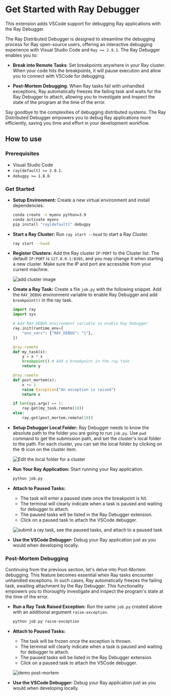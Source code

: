 # Get Started with Ray Debugger

This extension adds VSCode support for debugging Ray applications with the Ray Debugger.

The Ray Distributed Debugger is designed to streamline the debugging process for Ray open-source users, offering an interactive debugging experience with Visual Studio Code and `Ray >= 2.9.1`. The Ray Debugger enables you to:

* **Break into Remote Tasks**: Set breakpoints anywhere in your Ray cluster. When your code hits the breakpoints, it will pause execution and allow you to connect with VSCode for debugging.

* **Post-Mortem Debugging**: When Ray tasks fail with unhandled exceptions, Ray automatically freezes the failing task and waits for the Ray Debugger to attach, allowing you to investigate and inspect the state of the program at the time of the error.

Say goodbye to the complexities of debugging distributed systems. The Ray Distributed Debugger empowers you to debug Ray applications more efficiently, saving you time and effort in your development workflow.

## How to use
### Prerequisites
- Visual Studio Code
- `ray[default] >= 2.9.1`.
- `debugpy >= 1.8.0`.

### Get Started
- **Setup Environment:** Create a new virtual environment and install dependencies.
    ```bash
    conda create -n myenv python=3.9
    conda activate myenv
    pip install "ray[default]" debugpy
    ```
- **Start a Ray Cluster:** Run `ray start --head` to start a Ray Cluster.
    ```bash
    ray start --head
    ```
- **Register Clusters:** Add the Ray cluster `IP:PORT` to the Cluster list. The default `IP:PORT` is `127.0.0.1:8265`, and you may change it when starting a new cluster. Make sure the IP and port are accessible from your current machine.
    
    ![add cluster image](https://i.imgur.com/ZVn1AHk.gif)
- **Create a Ray Task:** Create a file `job.py` with the following snippet. Add the `RAY_DEBUG` environment variable to enable Ray Debugger and add `breakpoint()` in the ray task.
    ```python
    import ray
    import sys
    
    # Add RAY_DEBUG environment variable to enable Ray Debugger
    ray.init(runtime_env={
        "env_vars": {"RAY_DEBUG": "1"}, 
    })

    @ray.remote
    def my_task(x):
        y = x * x
        breakpoint() # Add a breakpoint in the ray task
        return y

    @ray.remote
    def post_mortem(x):
        x += 1
        raise Exception("An exception is raised")
        return x

    if len(sys.argv) == 1:
        ray.get(my_task.remote(10))
    else:
        ray.get(post_mortem.remote(10))
    ```

- **Setup Debugger Local Folder:** Ray Debugger needs to know the absolute path to the folder you are going to run `job.py`. Use `pwd` command to get the submission path, and set the cluster's local folder to the path. For each cluster, you can set the local folder by clicking on the ⚙️ icon on the cluster item.

    ![Edit the local folder for a cluster](https://i.imgur.com/KzsnMxM.gif)


- **Run Your Ray Application:** Start running your Ray application.
    ```bash
    python job.py
    ```
- **Attach to Paused Tasks:** 
    - The task will enter a paused state once the breakpoint is hit.
    - The terminal will clearly indicate when a task is paused and waiting for debugger to attach.
    - The paused tasks will be listed in the Ray Debugger extension.
    - Click on a paused task to attach the VSCode debugger.

    ![submit a ray task, see the paused tasks, and attach to a paused task](https://i.imgur.com/fpH4XUl.gif)


- **Use the VSCode Debugger:** Debug your Ray application just as you would when developing locally.

### Post-Mortem Debugging
Continuing from the previous section, let's delve into Post-Mortem debugging. This feature becomes essential when Ray tasks encounter unhandled exceptions. In such cases, Ray automatically freezes the failing task, awaiting attachment by the Ray Debugger. This functionality empowers you to thoroughly investigate and inspect the program's state at the time of the error.


- **Run a Ray Task Raised Exception:** Run the same `job.py` created above with an additional argument `raise-exception`.
    ```bash
    python job.py raise-exception
    ```
- **Attach to Paused Tasks:** 
    - The task will be frozen once the exception is thrown.
    - The terminal will clearly indicate when a task is paused and waiting for debugger to attach.
    - The paused tasks will be listed in the Ray Debugger extension.
    - Click on a paused task to attach the VSCode debugger.

    ![demo post-mortem](https://i.imgur.com/GUFKOXu.gif)

- **Use the VSCode Debugger:** Debug your Ray application just as you would when developing locally.
